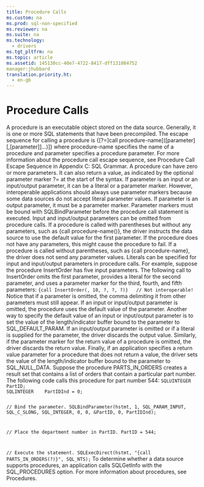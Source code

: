 ```yaml
---
title: Procedure Calls
ms.custom: na
ms.prod: sql-non-specified
ms.reviewer: na
ms.suite: na
ms.technology: 
  - drivers
ms.tgt_pltfrm: na
ms.topic: article
ms.assetid: 145130cc-40e7-4722-8417-dff131084752
manager:jhubbard
translation.priority.ht: 
  - en-gb
---
```

# Procedure Calls
<?xml version="1.0" encoding="utf-8"?>
<developerReferenceWithoutSyntaxDocument xmlns="http://ddue.schemas.microsoft.com/authoring/2003/5" xmlns:xlink="http://www.w3.org/1999/xlink" xmlns:xsi="http://www.w3.org/2001/XMLSchema-instance" xsi:schemaLocation="http://ddue.schemas.microsoft.com/authoring/2003/5 http://dduestorage.blob.core.windows.net/ddueschema/developer.xsd">
  <introduction>
    <para>A <legacyItalic>procedure</legacyItalic> is an executable object stored on the data source. Generally, it is one or more SQL statements that have been precompiled. The escape sequence for calling a procedure is</para>
    <para>         <legacyBold>{</legacyBold>[<legacyBold>?=</legacyBold>]<legacyBold>call</legacyBold> <legacyItalic>procedure-name</legacyItalic>[<legacyBold>(</legacyBold>[<legacyItalic>parameter</legacyItalic>][<legacyBold>,</legacyBold>[<legacyItalic>parameter</legacyItalic>]]...<legacyBold>)</legacyBold>]<legacyBold>}</legacyBold></para>
    <para>where <legacyItalic>procedure-name</legacyItalic> specifies the name of a procedure and <legacyItalic>parameter</legacyItalic> specifies a procedure parameter.</para>
    <para>For more information about the procedure call escape sequence, see <legacyLink xlink:href="269fbab0-e5f2-4a98-86c0-2d7b647acaae">Procedure Call Escape Sequence</legacyLink> in Appendix C: SQL Grammar.</para>
    <para>A procedure can have zero or more parameters. It can also return a value, as indicated by the optional parameter marker <legacyBold>?=</legacyBold> at the start of the syntax. If <legacyItalic>parameter</legacyItalic> is an input or an input/output parameter, it can be a literal or a parameter marker. However, interoperable applications should always use parameter markers because some data sources do not accept literal parameter values. If <legacyItalic>parameter</legacyItalic> is an output parameter, it must be a parameter marker. Parameter markers must be bound with <legacyBold>SQLBindParameter</legacyBold> before the procedure call statement is executed.</para>
    <para>Input and input/output parameters can be omitted from procedure calls. If a procedure is called with parentheses but without any parameters, such as {call <legacyItalic>procedure-name</legacyItalic>()}, the driver instructs the data source to use the default value for the first parameter. If the procedure does not have any parameters, this might cause the procedure to fail. If a procedure is called without parentheses, such as {call <legacyItalic>procedure-name</legacyItalic>}, the driver does not send any parameter values.</para>
    <para>Literals can be specified for input and input/output parameters in procedure calls. For example, suppose the procedure <legacyBold>InsertOrder</legacyBold> has five input parameters. The following call to <legacyBold>InsertOrder</legacyBold> omits the first parameter, provides a literal for the second parameter, and uses a parameter marker for the third, fourth, and fifth parameters:</para>
    <code>{call InsertOrder(, 10, ?, ?, ?)}   // Not interoperable!</code>
    <para>Notice that if a parameter is omitted, the comma delimiting it from other parameters must still appear. If an input or input/output parameter is omitted, the procedure uses the default value of the parameter. Another way to specify the default value of an input or input/output parameter is to set the value of the length/indicator buffer bound to the parameter to SQL_DEFAULT_PARAM.</para>
    <para>If an input/output parameter is omitted or if a literal is supplied for the parameter, the driver discards the output value. Similarly, if the parameter marker for the return value of a procedure is omitted, the driver discards the return value. Finally, if an application specifies a return value parameter for a procedure that does not return a value, the driver sets the value of the length/indicator buffer bound to the parameter to SQL_NULL_DATA.</para>
    <para>Suppose the procedure PARTS_IN_ORDERS creates a result set that contains a list of orders that contain a particular part number. The following code calls this procedure for part number 544:</para>
    <code>SQLUINTEGER   PartID;
SQLINTEGER    PartIDInd = 0;

// Bind the parameter.
SQLBindParameter(hstmt, 1, SQL_PARAM_INPUT, SQL_C_SLONG, SQL_INTEGER, 0, 0,
                  &amp;PartID, 0, PartIDInd);

// Place the department number in PartID.
PartID = 544;

// Execute the statement.
SQLExecDirect(hstmt, "{call PARTS_IN_ORDERS(?)}", SQL_NTS);</code>
    <para>To determine whether a data source supports procedures, an application calls <legacyBold>SQLGetInfo</legacyBold> with the SQL_PROCEDURES option.</para>
    <para>For more information about procedures, see <legacyLink xlink:href="92172f52-6bd2-4b17-9ef0-baf1a97f7510">Procedures</legacyLink>.</para>
  </introduction>
  <relatedTopics />
</developerReferenceWithoutSyntaxDocument>
